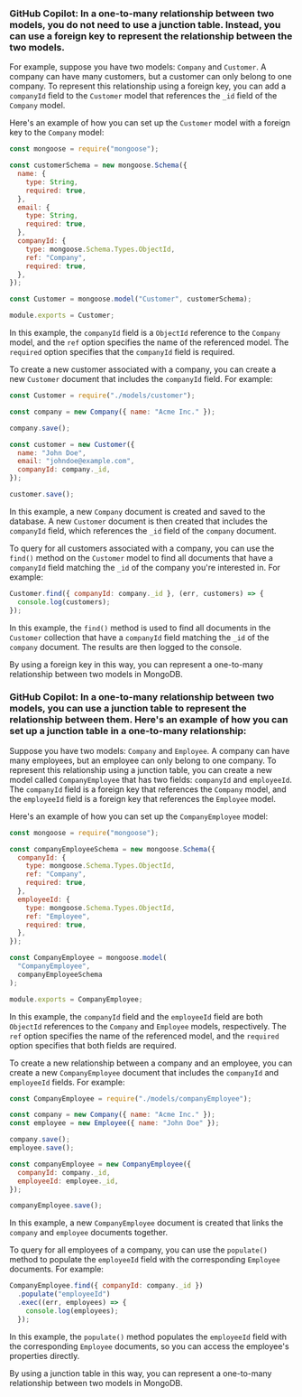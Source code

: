 ### GitHub Copilot: In a one-to-many relationship between two models, you do not need to use a junction table. Instead, you can use a foreign key to represent the relationship between the two models.

For example, suppose you have two models: `Company` and `Customer`. A company can have many customers, but a customer can only belong to one company. To represent this relationship using a foreign key, you can add a `companyId` field to the `Customer` model that references the `_id` field of the `Company` model.

Here's an example of how you can set up the `Customer` model with a foreign key to the `Company` model:

```javascript
const mongoose = require("mongoose");

const customerSchema = new mongoose.Schema({
  name: {
    type: String,
    required: true,
  },
  email: {
    type: String,
    required: true,
  },
  companyId: {
    type: mongoose.Schema.Types.ObjectId,
    ref: "Company",
    required: true,
  },
});

const Customer = mongoose.model("Customer", customerSchema);

module.exports = Customer;
```

In this example, the `companyId` field is a `ObjectId` reference to the `Company` model, and the `ref` option specifies the name of the referenced model. The `required` option specifies that the `companyId` field is required.

To create a new customer associated with a company, you can create a new `Customer` document that includes the `companyId` field. For example:

```javascript
const Customer = require("./models/customer");

const company = new Company({ name: "Acme Inc." });

company.save();

const customer = new Customer({
  name: "John Doe",
  email: "johndoe@example.com",
  companyId: company._id,
});

customer.save();
```

In this example, a new `Company` document is created and saved to the database. A new `Customer` document is then created that includes the `companyId` field, which references the `_id` field of the `company` document.

To query for all customers associated with a company, you can use the `find()` method on the `Customer` model to find all documents that have a `companyId` field matching the `_id` of the company you're interested in. For example:

```javascript
Customer.find({ companyId: company._id }, (err, customers) => {
  console.log(customers);
});
```

In this example, the `find()` method is used to find all documents in the `Customer` collection that have a `companyId` field matching the `_id` of the `company` document. The results are then logged to the console.

By using a foreign key in this way, you can represent a one-to-many relationship between two models in MongoDB.

### GitHub Copilot: In a one-to-many relationship between two models, you can use a junction table to represent the relationship between them. Here's an example of how you can set up a junction table in a one-to-many relationship:

Suppose you have two models: `Company` and `Employee`. A company can have many employees, but an employee can only belong to one company. To represent this relationship using a junction table, you can create a new model called `CompanyEmployee` that has two fields: `companyId` and `employeeId`. The `companyId` field is a foreign key that references the `Company` model, and the `employeeId` field is a foreign key that references the `Employee` model.

Here's an example of how you can set up the `CompanyEmployee` model:

```javascript
const mongoose = require("mongoose");

const companyEmployeeSchema = new mongoose.Schema({
  companyId: {
    type: mongoose.Schema.Types.ObjectId,
    ref: "Company",
    required: true,
  },
  employeeId: {
    type: mongoose.Schema.Types.ObjectId,
    ref: "Employee",
    required: true,
  },
});

const CompanyEmployee = mongoose.model(
  "CompanyEmployee",
  companyEmployeeSchema
);

module.exports = CompanyEmployee;
```

In this example, the `companyId` field and the `employeeId` field are both `ObjectId` references to the `Company` and `Employee` models, respectively. The `ref` option specifies the name of the referenced model, and the `required` option specifies that both fields are required.

To create a new relationship between a company and an employee, you can create a new `CompanyEmployee` document that includes the `companyId` and `employeeId` fields. For example:

```javascript
const CompanyEmployee = require("./models/companyEmployee");

const company = new Company({ name: "Acme Inc." });
const employee = new Employee({ name: "John Doe" });

company.save();
employee.save();

const companyEmployee = new CompanyEmployee({
  companyId: company._id,
  employeeId: employee._id,
});

companyEmployee.save();
```

In this example, a new `CompanyEmployee` document is created that links the `company` and `employee` documents together.

To query for all employees of a company, you can use the `populate()` method to populate the `employeeId` field with the corresponding `Employee` documents. For example:

```javascript
CompanyEmployee.find({ companyId: company._id })
  .populate("employeeId")
  .exec((err, employees) => {
    console.log(employees);
  });
```

In this example, the `populate()` method populates the `employeeId` field with the corresponding `Employee` documents, so you can access the employee's properties directly.

By using a junction table in this way, you can represent a one-to-many relationship between two models in MongoDB.
